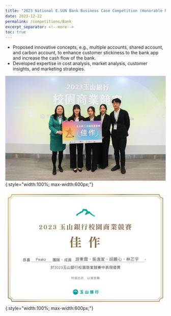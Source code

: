 ```yaml
---
title: "2023 National E.SUN Bank Business Case Competition (Honorable Mention)"
date: 2023-12-22
permalink: /competitions/Bank
excerpt_separator: <!--more-->
toc: true
---
```




<!-- ---
title: "A Bridge-based Compression Algorithm for Topological Quantum Circuits [DAC 2021] [TCAD 2022]"
collection: Quantum-related
type: "Quantum-related"
permalink: /projects/bridge
venue: "Electronic Design Automation Lab (Prof. Yao-Wen Chang)"
date: 2019-11-01
location: "National Taiwan University, Taiwan"
--- -->


* Proposed innovative concepts, e.g., multiple accounts, shared account, and carbon account, to enhance customer stickiness to the bank app and increase the cash flow of the bank.
* Developed expertise in cost analysis, market analysis, customer insights, and marketing strategies.

<!--more-->
![Picture](/images/picture_peakz.jpg){:style="width:100%; max-width:600px;"}

![Certificate](/images/peakz.jpg){:style="width:100%; max-width:600px;"}
<!-- [More information here]() -->



